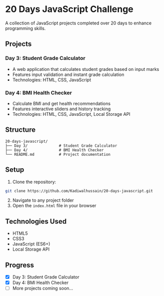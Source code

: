 # 20 Days JavaScript Challenge

A collection of JavaScript projects completed over 20 days to enhance programming skills.

## Projects

### Day 3: Student Grade Calculator
- A web application that calculates student grades based on input marks
- Features input validation and instant grade calculation
- Technologies: HTML, CSS, JavaScript

### Day 4: BMI Health Checker
- Calculate BMI and get health recommendations
- Features interactive sliders and history tracking
- Technologies: HTML, CSS, JavaScript, Local Storage API

## Structure
```
20-days-javascript/
├── Day 3/              # Student Grade Calculator
├── Day 4/              # BMI Health Checker
└── README.md           # Project documentation
```

## Setup
1. Clone the repository:
```bash
git clone https://github.com/Kadiwalhussain/20-days-javascript.git
```
2. Navigate to any project folder
3. Open the `index.html` file in your browser

## Technologies Used
- HTML5
- CSS3
- JavaScript (ES6+)
- Local Storage API

## Progress
- [x] Day 3: Student Grade Calculator
- [x] Day 4: BMI Health Checker
- [ ] More projects coming soon... 